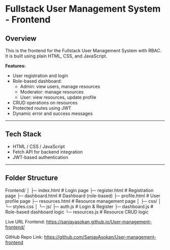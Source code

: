 # Fullstack User Management System - Frontend

## Overview
This is the frontend for the Fullstack User Management System with RBAC. It is built using plain HTML, CSS, and JavaScript.

**Features:**
- User registration and login
- Role-based dashboard:
  - Admin: view users, manage resources
  - Moderator: manage resources
  - User: view resources, update profile
- CRUD operations on resources
- Protected routes using JWT
- Dynamic error and success messages

---

## Tech Stack
- HTML / CSS / JavaScript
- Fetch API for backend integration
- JWT-based authentication

---

## Folder Structure
Frontend/
│
├─ index.html # Login page
├─ register.html # Registration page
├─ dashboard.html # Dashboard (role-based)
├─ profile.html # User profile page
├─ resources.html # Resource management page
│
├─ css/
│ └─ styles.css
│
└─ js/
├─ auth.js # Login & Register
├─ dashboard.js # Role-based dashboard logic
└─ resources.js # Resource CRUD logic


Live URL
Frontend: https://sanjayasokan.github.io/User-management-frontend/

GitHub Repo
Link: https://github.com/SanjayAsokan/User-management-frontend
